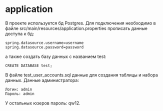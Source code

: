 # application
В проекте используется бд Postgres.
Для подключения необходимо в файле src/main/resources/application.properties
прописать данные доступа к бд:

    spring.datasource.username=username
    spring.datasource.password=password

а также создать базу данных с названием test:

    CREATE DATABASE test;

В файле test_user_accounts.sql данные для создания таблицы и набора данных.
Данные администратора:

    Логин: admin
    Пароль: admin
    
У остальных юзеров пароль: qw12.
    
